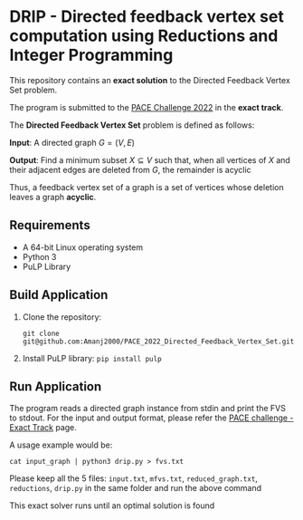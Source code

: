 # DRIP -  Directed feedback vertex set computation using Reductions and Integer Programming

This repository contains an **exact solution** to the Directed Feedback Vertex Set problem.

The program is submitted to the [PACE Challenge 2022](https://pacechallenge.org/2022/) in the **exact track**.

The **Directed Feedback Vertex Set** problem is defined as follows:

**Input**: A directed graph $G = (V, E)$

**Output**: Find a minimum subset $X \subseteq V$ such that, when all vertices of $X$ and their adjacent edges are deleted from $G$, the remainder is acyclic

Thus, a feedback vertex set of a graph is a set of vertices whose deletion leaves a graph **acyclic**.

## Requirements

-   A 64-bit Linux operating system
-   Python 3
-   PuLP Library

## Build Application

1. Clone the repository:

    `git clone git@github.com:Amanj2000/PACE_2022_Directed_Feedback_Vertex_Set.git`

2. Install PuLP library: `pip install pulp`

## Run Application

The program reads a directed graph instance from stdin and print the FVS to stdout.
For the input and output format, please refer the [PACE challenge - Exact Track](https://pacechallenge.org/2022/tracks/#exact-track) page.

A usage example would be:

    cat input_graph | python3 drip.py > fvs.txt

Please keep all the 5 files: `input.txt`, `mfvs.txt`, `reduced_graph.txt`, `reductions`, `drip.py` in the same folder and run the above command

This exact solver runs until an optimal solution is found
